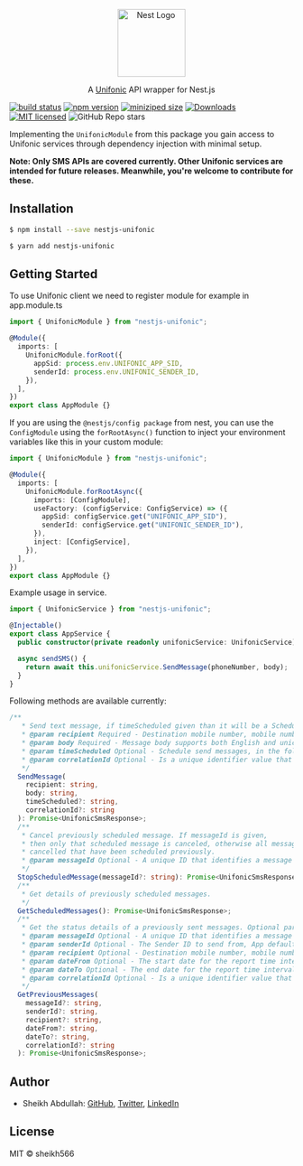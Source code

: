<p align="center">
  <a href="https://nestjs.com/" target="blank"><img src="https://nestjs.com/img/logo-small.svg" width="120" alt="Nest Logo" /></a>
</p>

[circleci-image]: https://img.shields.io/circleci/build/github/nestjs/nest/master?token=abc123def456
[circleci-url]: https://circleci.com/gh/nestjs/nest

<p align="center">A <a href="https://www.unifonic.com/" target="_blank">Unifonic</a> API wrapper for Nest.js</p>

[![build status](https://img.shields.io/github/workflow/status/sheikh566/nestjs-unifonic/Github%20CI%20-%20Build%20Status%20and%20Test%20Coverage)](https://github.com/wellyshen/use-places-autocomplete/actions?query=workflow%3ACI)
[![npm version](https://img.shields.io/npm/v/nestjs-unifonic)](https://www.npmjs.com/package/nestjs-unifonic)
[![miniziped size](https://badgen.net/bundlephobia/minzip/nestjs-unifonic)](https://bundlephobia.com/result?p=nestjs-unifonic)
[![Downloads](https://badgen.net/bundlephobia/minzip/nestjs-unifonic)](https://img.shields.io/npm/dt/nestjs-unifonic.svg?maxAge=3600)
[![MIT licensed](https://img.shields.io/github/license/sheikh566/nestjs-unifonic)](https://raw.githubusercontent.com/sheikh566/nestjs-unifonic/master/LICENSE)
![GitHub Repo stars](https://img.shields.io/github/stars/sheikh566/nestjs-unifonic)

Implementing the `UnifonicModule` from this package you gain access to Unifonic services through dependency injection with minimal setup.

<b>Note: Only SMS APIs are covered currently. Other Unifonic services are intended for future releases. Meanwhile, you're welcome to contribute for these.</b>

## Installation

```bash
$ npm install --save nestjs-unifonic
```

```bash
$ yarn add nestjs-unifonic
```

## Getting Started

To use Unifonic client we need to register module for example in app.module.ts

```typescript
import { UnifonicModule } from "nestjs-unifonic";

@Module({
  imports: [
    UnifonicModule.forRoot({
      appSid: process.env.UNIFONIC_APP_SID,
      senderId: process.env.UNIFONIC_SENDER_ID,
    }),
  ],
})
export class AppModule {}
```

If you are using the `@nestjs/config package` from nest, you can use the `ConfigModule` using the `forRootAsync()` function to inject your environment variables like this in your custom module:

```typescript
import { UnifonicModule } from "nestjs-unifonic";

@Module({
  imports: [
    UnifonicModule.forRootAsync({
      imports: [ConfigModule],
      useFactory: (configService: ConfigService) => ({
        appSid: configService.get("UNIFONIC_APP_SID"),
        senderId: configService.get("UNIFONIC_SENDER_ID"),
      }),
      inject: [ConfigService],
    }),
  ],
})
export class AppModule {}
```

Example usage in service.

```typescript
import { UnifonicService } from "nestjs-unifonic";

@Injectable()
export class AppService {
  public constructor(private readonly unifonicService: UnifonicService) {}

  async sendSMS() {
    return await this.unifonicService.SendMessage(phoneNumber, body);
  }
}
```

Following methods are available currently:

```typescript
/**
   * Send text message, if timeScheduled given than it will be a Scheduled message.
   * @param recipient Required - Destination mobile number, mobile numbers must be in international format without 00 or + Example: (4452023498)
   * @param body Required - Message body supports both English and unicodes characters, concatenated messages is supported
   * @param timeScheduled Optional - Schedule send messages, in the following format yyyy-mm-dd HH:mm:ss
   * @param correlationId Optional - Is a unique identifier value that is attached to requests and messages
   */
  SendMessage(
    recipient: string,
    body: string,
    timeScheduled?: string,
    correlationId?: string
  ): Promise<UnifonicSmsResponse>;
  /**
   * Cancel previously scheduled message. If messageId is given,
   * then only that scheduled message is canceled, otherwise all messages are
   * cancelled that have been scheduled previously.
   * @param messageId Optional - A unique ID that identifies a message
   */
  StopScheduledMessage(messageId?: string): Promise<UnifonicSmsResponse>;
  /**
   * Get details of previously scheduled messages.
   */
  GetScheduledMessages(): Promise<UnifonicSmsResponse>;
  /**
   * Get the status details of a previously sent messages. Optional parameters working as search filters could be specified.
   * @param messageId Optional - A unique ID that identifies a message
   * @param senderId Optional - The Sender ID to send from, App default SenderID is used unless else stated
   * @param recipient Optional - Destination mobile number, mobile numbers must be in international format without 00 or + Example: (4452023498)
   * @param dateFrom Optional - The start date for the report time interval, date format should be yyyy-mm-dd
   * @param dateTo Optional - The end date for the report time interval, date format should be yyyy-mm-dd
   * @param correlationId Optional - Is a unique identifier value that is attached to requests and messages
   */
  GetPreviousMessages(
    messageId?: string,
    senderId?: string,
    recipient?: string,
    dateFrom?: string,
    dateTo?: string,
    correlationId?: string
  ): Promise<UnifonicSmsResponse>;
```

## Author

- Sheikh Abdullah: [GitHub](https://github.com/sheikh566), [Twitter](https://twitter.com/Abdullah_Oye), [LinkedIn](https://linkedin.com/in/sheikhabdullah)

## License

MIT © sheikh566
